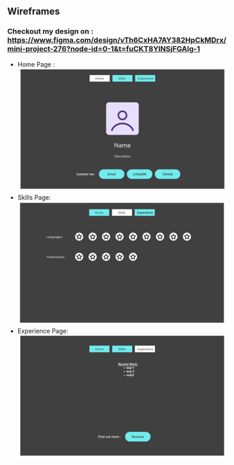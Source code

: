 ## Wireframes
### Checkout my design on : https://www.figma.com/design/vTh6CxHA7AY382HpCkMDrx/mini-project-276?node-id=0-1&t=fuCKT8YlNSjFGAlg-1

- Home Page : ![Home Page](home.png)
- Skills Page: ![Skills Page](skills.png)
- Experience Page: ![Experience Page](experience.png)